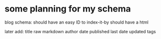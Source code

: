 # some planning for my schema


blog schema:
should have an easy ID to index-it-by
should have a html

later add:
title
raw markdown
author
date published
last date updated
tags